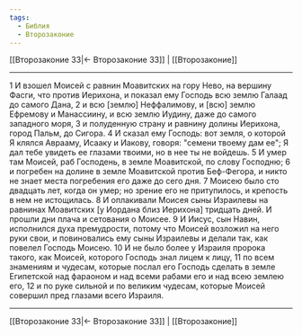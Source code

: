 ```yaml
---
tags:
  - Библия
  - Второзаконие
---
```

[[Второзаконие 33|← Второзаконие 33]] | [[Второзаконие]]

---
1 И взошел Моисей с равнин Моавитских на гору Нево, на вершину Фасги, что против Иерихона, и показал ему Господь всю землю Галаад до самого Дана,
2 и всю [землю] Неффалимову, и [всю] землю Ефремову и Манассиину, и всю землю Иудину, даже до самого западного моря,
3 и полуденную страну и равнину долины Иерихона, город Пальм, до Сигора.
4 И сказал ему Господь: вот земля, о которой Я клялся Аврааму, Исааку и Иакову, говоря: "семени твоему дам ее"; Я дал тебе увидеть ее глазами твоими, но в нее ты не войдешь.
5 И умер там Моисей, раб Господень, в земле Моавитской, по слову Господню;
6 и погребен на долине в земле Моавитской против Беф-Фегора, и никто не знает места погребения его даже до сего дня.
7 Моисею было сто двадцать лет, когда он умер; но зрение его не притупилось, и крепость в нем не истощилась.
8 И оплакивали Моисея сыны Израилевы на равнинах Моавитских [у Иордана близ Иерихона] тридцать дней. И прошли дни плача и сетования о Моисее.
9 И Иисус, сын Навин, исполнился духа премудрости, потому что Моисей возложил на него руки свои, и повиновались ему сыны Израилевы и делали так, как повелел Господь Моисею.
10 И не было более у Израиля пророка такого, как Моисей, которого Господь знал лицем к лицу,
11 по всем знамениям и чудесам, которые послал его Господь сделать в земле Египетской над фараоном и над всеми рабами его и над всею землею его,
12 и по руке сильной и по великим чудесам, которые Моисей совершил пред глазами всего Израиля.

---
[[Второзаконие 33|← Второзаконие 33]] | [[Второзаконие]]